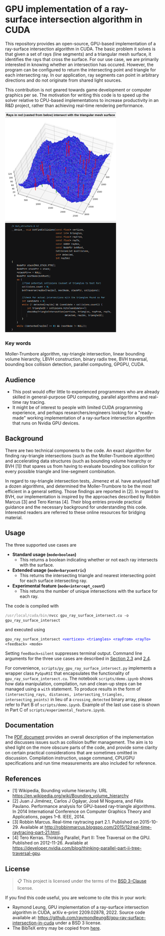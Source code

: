 # GPU implementation of a ray-surface intersection algorithm in CUDA

This repository provides an open-source, GPU-based implementation of a ray-surface intersection algorithm in CUDA. The basic problem it solves is that given a set of rays (line segments) and a triangular mesh surface, it identifies the rays that cross the surface. For our use case, we are primarily interested in knowing whether an intersection has occured. However, the program can be configured to return the intersecting point and triangle for each intersecting ray. In our application, ray segments can point in arbitrary directions and do not originate from shared light sources.

This contribution is not geared towards game development or computer graphics per se. The motivation for writing this code is to speed up the solver relative to CPU-based implementations to increase productivity in an R&D project, rather than achieving real-time rendering performance.

<img src="doc/illustration.png" alt="Rays in red intersect with the triangular mesh surface" width="360"/><img src="doc/code_snippet.png" alt="Code snippet: a device function in bvh_structure.h" width="360"/>


### Key words

Moller-Trumbore algorithm, ray-triangle intersection, linear bounding volume
hierarchy, LBVH construction, binary radix tree, BVH traversal,
bounding box collision detection, parallel computing, GPGPU, CUDA.


## Audience

- This post would offer little to experienced programmers who are already
  skilled in general-purpose GPU computing, parallel algorithms and real-time ray tracing.
- It might be of interest to people with limited CUDA programming
  experience, and perhaps researchers/engineers looking for a "ready-made"
  working implementation of a ray-surface intersection algorithm that
  runs on Nvidia GPU devices.


## Background

There are two technical components to the code. An exact algorithm for finding
ray-triangle intersections (such as the Moller-Trumbore algorithm) and
accelerating data structures (such as bounding volume hierarchy or BVH [1])
that spares us from having to evaluate bounding box collision for every
possible triangle and line-segment combination.

In regard to ray-triangle intersection tests, Jimenez et al. have analysed
half a dozen algorithms, and determined the Moller-Trumbore to be the most
efficient in a general setting. Those findings are reported in [2]. In
regard to BVH, our implementation is inspired by the approaches described
by Robbin Marcus [3] and Tero Kerras [4]. Their blog entries provide
practical guidance and the necessary background for understanding this code.
Interested readers are referred to these online resources for bridging material.


## Usage

The three supported use cases are

- <b>Standard usage (`mode=boolean`)</b>
  - This returns a boolean indicating whether or not each ray intersects with the surface.
- <b>Extended usage (`mode=barycentric`)</b>
  - This returns the intersecting triangle and nearest intersecting point
    for each surface intersecting ray.
- <b>Experimental feature (`mode=intercept_count`)</b>
  - This returns the number of unique intersections with the surface for each ray. 

The code is compiled with
<pre><code><span style="color:gray">/usr/local/cuda/bin/</span>nvcc gpu_ray_surface_intersect.cu -o gpu_ray_surface_intersect
</code></pre>

and executed using
<pre><code>gpu_ray_surface_intersect <span style="color:blue">&lt;vertices&gt; &lt;triangles&gt; &lt;rayFrom&gt; &lt;rayTo&gt;</span> &lt;feedback&gt; &lt;mode&gt;
</code></pre>

Setting `feedback=silent` suppresses terminal output.
Command line arguments for the three use cases are described in [Section 2.3](doc/gpu-rsi-doc.pdf#subsection.2.3) and [2.4](doc/gpu-rsi-doc.pdf#subsection.2.4).

For convenience, `scripts/py_gpu_ray_surface_intersect.py` implements a wrapper
class `PyGpuRSI` that encapsulates the functionality of `gpu_ray_surface_intersect.cu`.
The notebook `scripts/demo.ipynb` shows how data manipulation, compilation, run and
clean-up steps can be managed using a `with` statement. To produce results in the
form of `(intersecting_rays, distances, intersecting_triangles, intersecting_points)`
in lieu of a `crossing_detected` binary array, please refer to Part B of `scripts/demo.ipynb`.
Example of the last use case is shown in Part C of `scripts/experimental_feature.ipynb`.


## Documentation

The [PDF document](doc/gpu-rsi-doc.pdf) provides an overall description of the
implementation and discusses issues such as collision buffer management.
The aim is to shed light on the more obscure parts of the code, and
provide some clarity on certain practical considerations that are sometimes
omitted in discussion. Compilation instruction, usage command, CPU/GPU
specifications and run time measurements are also included for reference.


## References

- [1] Wikipedia, Bounding volume hierarchy. URL https://en.wikipedia.org/wiki/Bounding_volume_hierarchy
- [2] Juan J Jiménez, Carlos J Ogáyar, José M Noguera, and Félix Paulano.
    Performance analysis for GPU-based ray-triangle algorithms. In 2014
    International Conference on Computer Graphics Theory and Applications,
    pages 1–8. IEEE, 2014.
- [3] Robbin Marcus. Real-time raytracing part 2.1. Published on 2015-10-29.
    Available at http://robbinmarcus.blogspo.com/2015/12/real-time-raytracing-part-21.html.
- [4] Tero Kerras. Thinking Parallel, Part II: Tree Traversal on the GPU.
    Published on 2012-11-26. Available at https://developer.nvidia.com/blog/thinking-parallel-part-ii-tree-traversal-gpu.


## License

>📋  This project is licensed under the terms of the [BSD 3-Clause](LICENSE.md) license.

If you find this code useful, you are welcome to cite this in your work:
- Raymond Leung, GPU implementation of a ray-surface intersection algorithm in CUDA, arXiv e-print 2209.02878, 2022.  Source code available at: https://github.com/raymondleung8/gpu-ray-surface-intersection-in-cuda under a BSD 3 license.
- The BibTeX entry may be copied from [here](doc/citation.bib).
